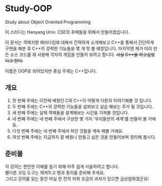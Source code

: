 # Study-OOP
Study about Object Oriented Programming

이 스터디는 Hanyang Univ. CSE의 후배들을 위해서 만들어졌습니다.

이 문서는 객체지향 패러다임에 대해서 간략하게 소개해보고 C++을 통해서 간단하게 구현을 해본 후 C++의 강력한 기능들을 몇 개 맛 볼 예정입니다. 마지막엔 제가 미리 만든 소스 코드를 재 사용해 각자의 게임을 만들어 보려고 합니다. ~~사실 C++을 하고싶었다고 한다.~~

이름은 OOP로 되어있지만 중심 주제는 C++입니다.

## 개요
1. 첫 번째 주에는 이전에 배웠던 C와 C++이 어떻게 다른지 이야기해볼 것 입니다.
2. 두 번째 주에는 C++의 강력한 기능들을 살펴보고 실습 해보는 주가 될 것입니다.
3. 세 번째 주에는 실제 객체들을 설계해보는 시간을 가져볼 것입니다.
4. 네 번째 주에는 네 번째 주에서 구상한 몇 가지 '우리들만의 세계'를 만들어 볼 거에요.
5. 다섯 번째 주에는 네 번째 주에서 하던 것들을 계속 해볼 거에요.
6. 여섯 번째 주에는 지금까지 잘 배웠나 만들고 싶은 것을 만들어보며 정리해 봅시다.

## 준비물
각 강의는 편안한 이해를 돕기 위해 아주 쉽게 서술하려고 합니다. <br>
별다른 코딩 도구는 제쳐두고 펜과 종이를 준비해 주세요. <br>
그리고 강의를 읽는 동안 마실 한 잔의 차와 조금의 과자가 있으면 금상첨화겠군요!

